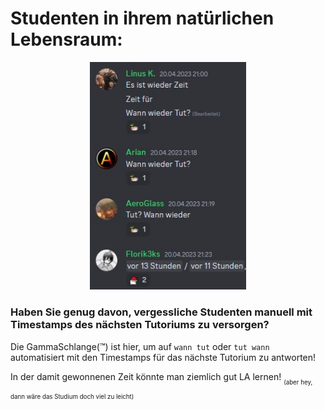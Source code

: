 # Studenten in ihrem natürlichen Lebensraum:
<p align="center">
  <img width="250" alt="WO TUT WANN TUT WIE TUT WARUM TUT" src="img/WANNWIEDERTUT.jpg">
</p>

### Haben Sie genug davon, vergessliche Studenten manuell mit Timestamps des nächsten Tutoriums zu versorgen?
Die GammaSchlange(™️) ist hier, um auf `wann tut` oder `tut wann` automatisiert mit den Timestamps für das nächste Tutorium zu antworten!

In der damit gewonnenen Zeit könnte man ziemlich gut LA lernen! <sub><sub>(aber hey, dann wäre das Studium doch viel zu leicht)</sub></sub>
